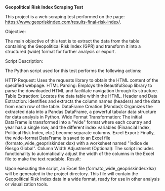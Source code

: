 **Geopolitical Risk Index Scraping Test**


This project is a web scraping test performed on the page: https://www.geopriskindex.com/results-final-risk-index/.

Objective:

The main objective of this test is to extract the data from the table containing the Geopolitical Risk Index (GPR) and transform it into a structured (wide) format for further analysis or export.

Script Description:

The Python script used for this test performs the following actions:

HTTP Request: Uses the requests library to obtain the HTML content of the specified webpage.
HTML Parsing: Employs the BeautifulSoup library to parse the downloaded HTML and facilitate navigation through its structure.
Table Extraction: Locates the data table within the HTML.
Header and Data Extraction: Identifies and extracts the column names (headers) and the data from each row of the table.
DataFrame Creation (Pandas): Organizes the extracted data into a Pandas DataFrame, a powerful tabular data structure for data analysis in Python.
Wide Format Transformation: The initial DataFrame is transformed into a "wide" format where each country and year has a single row, and the different index variables (Financial Index, Political Risk Index, etc.) become separate columns.
Excel Export: Finally, the wide-format DataFrame is saved to an Excel file (formato_wide_geopriskinder.xlsx) with a worksheet named "Índice de Riesgo Global".
Column Width Adjustment (Optional): The script includes functionality to automatically adjust the width of the columns in the Excel file to make the text readable.
Result:

Upon executing the script, an Excel file (formato_wide_geopriskinder.xlsx) will be generated in the project directory. This file will contain the Geopolitical Risk Index data in a wide format, ready for use in other analysis or visualization tools.
